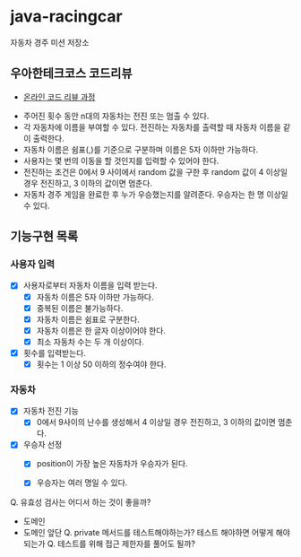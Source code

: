 # java-racingcar

자동차 경주 미션 저장소

## 우아한테크코스 코드리뷰

- [온라인 코드 리뷰 과정](https://github.com/woowacourse/woowacourse-docs/blob/master/maincourse/README.md)


* 주어진 횟수 동안 n대의 자동차는 전진 또는 멈출 수 있다.
* 각 자동차에 이름을 부여할 수 있다. 전진하는 자동차를 출력할 때 자동차 이름을 같이 출력한다.
* 자동차 이름은 쉼표(,)를 기준으로 구분하며 이름은 5자 이하만 가능하다.
* 사용자는 몇 번의 이동을 할 것인지를 입력할 수 있어야 한다.
* 전진하는 조건은 0에서 9 사이에서 random 값을 구한 후 random 값이 4 이상일 경우 전진하고, 3 이하의 값이면 멈춘다.
* 자동차 경주 게임을 완료한 후 누가 우승했는지를 알려준다. 우승자는 한 명 이상일 수 있다.

## 기능구현 목록

### 사용자 입력

- [x] 사용자로부터 자동차 이름을 입력 받는다.
  - [x] 자동차 이름은 5자 이하만 가능하다.
  - [x] 중복된 이름은 불가능하다.
  - [x] 자동차 이름은 쉼표로 구분한다.
  - [x] 자동차 이름은 한 글자 이상이어야 한다.
  - [x] 최소 자동차 수는 두 개 이상이다.
- [x] 횟수를 입력받는다.
  - [x] 횟수는 1 이상 50 이하의 정수여야 한다.

### 자동차

- [x] 자동차 전진 기능
  - [x] 0에서 9사이의 난수를 생성해서 4 이상일 경우 전진하고, 3 이하의 값이면 멈춘다.
- [x] 우승자 선정
  - [x] position이 가장 높은 자동차가 우승자가 된다.
  - [x] 우승자는 여러 명일 수 있다.






Q. 유효성 검사는 어디서 하는 것이 좋을까?
  - 도메인
  - 도메인 앞단 
Q. private 메서드를 테스트해야하는가? 테스트 해야하면 어떻게 해야되는가
Q. 테스트를 위해 접근 제한자를 풀어도 될까?